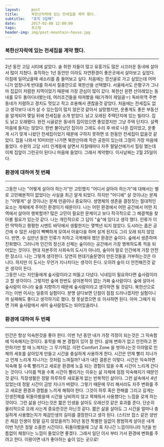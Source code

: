 ```yaml
---
layout:	    post
title: 	    북한산자락에 있는 전세집을 계약 했다. 
subtitle:   "휴직 3일째"
date:       2017-02-08 12:00:00
tags:       포스팅
header-img: img/post-mountain-house.jpg
---
```


### 북한산자락에 있는 전세집을 계약 했다.   
----

2년 동안 고담 시티에 살았다. 술 취한 자들이 많고 유흥가도 많은 시끄러운 동네에 살아서 많이 지쳤다. 휴직하는 1년 동안만 이라도 자연환경이 좋은곳에서 살아보고 싶었다. 아침에 일어났을때 새소리를 좀 들어보고 싶다. 처음에는 깡산골로 가고 싶었는데 어머니가 엄청나게 반대를 하셔서 절충안으로 북한산을 선택했다. 서울에서도 은평구가 그나마 집값이 저렴한 지역이었기 때문에 가장 관심이 많이 갔다. 북한산 왼편 산아래있는 동네를 모두 돌아다녀봤는데, 여러조건들을 따져봤을 때(가격이 제일큼ㅜ) 독바위역 주변 동네가 저렴하고 경치도 멋있고 작고 조용해서 괜찮을것 같았다. 처음에는 전세집도 없고 생각보다 내가 살 수 있는집이 많지 않은것 같아서 실망했지만, 운좋게도 좋은 부동산을 알게되어 몇일 뒤에 전세집을 소개 받았다. 낡고 오래된 주택단지에 있는 빌라다. 집도 낡고 오래됐다. 완전 시골같은 동네의 집이었으면 좋았겠지만 그냥 주택 단지다. 살짝 마음에 들지는 않았다. 한번 불이났던 집이라 그래도 수리 후 바로 나온 집이었고, 운좋게 시기 맞게 나왔던 전세집이었기 때문에 구하지 못하면 또 한동안 전세집이 없을것 같았다. 집을 나와서 10미터만 나가면 북한산아래 작은 공원이 있는데 그점이 가장 마음에 들었다. 수원의 고담 시티 인계동에 살면서 지칠때마다 자주 팔달산에가서 힐링 했는데 이제 집앞이 그런곳이 된다니 마음에 들었다. 그래서 계약했다. 이사날짜는 2월 25일이다.  

### 환경에 대하여 첫 번째  
----

그동안 나는 "어떻게 살아야 하는가"만 고민했지 "어디서 살아야 하는가"에 대해서는 별로 고민해본적이 없었다는 사실을 최근 알게 되었다. 하지만 "어디에" 살 것이냐는 문제는 "어떻게" 살 것이냐는 문제 만큼이나 중요하다. 생명체의 생존을 결정짓는 절대적인 요소는 개체에게 주어진 환경이기 때문이다. 나는 어떤 환경에서 어떤 공간에서 어떤 지역에서 살아야 행복할까? 많은 고민이 필요한 문제이고 보다 적극적으로 그 해결책을 찾아볼 필요가 있는것 같다. 나는 개인적으로 그 답이 "숲"에 있다고 생각 했다. 인류가 이런 딱딱하고 평평한 시멘트 바닥에서 생활한지는 몇백년 되지 않았다. 도시라는 좁은 공간에 수 많은 사람이 빽빽하게 모여서 아웅다웅 하며 살게 된지도 그리 오래 되지 않았다. 반면, 수 십만년 동안 인류가 처하고 극복해야 했던 환경은 숲이다. 숲에서 생존하며 진화했다. 그러니까 인간의 정신과 신체는 숲이라는 공간에서 가장 행복하도록 적응 되어있는 것이다. 현대 자본주의 사회속의 도시가 아니라, 숲이야 말로 인간에게 가장 안전한 장소다. 나는 그렇게 생각한다. 당연히 현대기술문명이 만든것들을 거부하는것은 아니다. 하지만 이 도시는 무언가 지나치다는 생각이 든다. 오히려 숲이 더 안전해진것 같은 생각이 든다.  
그동안 나는 지인들에게 숲사람이라고 떠들고 다녔다. 닉네임이 필요하다면 숲사람이라고 할 생각이다. 그렇지만 숲에 한번도 살아본적이 없는 가짜 숲사람이다. 숲에 살아서 숲사람이 아니라 숲을 지향하기 때문에 숲사람이라고 생각하면 될 것같다. 북한산으로 가는 이번 이사는 일종의 실험이다. 분명 살다보면 단점이 점점 드러나겠지만 실험이니까 실패해도 좋다고 생각하기로 했다. 정 못살겠으면 또 이사하면 된다. 아마 그때가 되면 가짜 숲사람에서 세미 숲사람정도는 되어있을라나.  


### 환경에 대하여 두 번째
----

인간은 항상 익숙한것을 좋아 한다. 이번 1년 동안 내가 가장 걱정이 되는것은 그 익숙함에 익숙해지는것이다. 휴학을 해 본 경험이 있어 잘 안다. 삶에 변화가 없고 안전하고 편안하기만 할 때 느껴지는 그 무기력감. 이런 Comfort Zone 을 벗어나는것 이야말로 인체의 세포를 살아있게 만들고 시간을 충실하게 사용하게 한다. 시간은 언제 빨리 지나가고 언제 느리게 지나가는 것처럼 느껴질까? 내가 내린 결론은 이렇다. 시간은 익숙하면 익숙해 질 수록 빨리가고 새로운 환경에 노출 되는 경험이 많을 수록 시간이 느리게 간다는 것이다. 나이를 먹을 수록 시간이 빨리가는 이유는 삶 자체에 점점 익숙해지기 때문인것 같다. 직장생활은 정말 하루하루 새로울게 없는 반복적인 삶이다. 그런 삶속에서 4년 있었는데 정말 시간이 금방 지나가 버렸다. 그렇기 때문에 무리 해서라도 자주 변화를 주고 새로운 환경과 경험을 느끼게 해줘야 한다. 그것이 하루 혹은 한해를 그리고 길게는 인생전체를 뒤돌아봤을때 시간을 낭비하지 않고 꽉채워서 사용했다는 느낌을 갖게 하는 것이다. 그런 삶을 산다는것은 짧은 인생을 살아도 오래산것 같은 효과를 준다. 단순히 물리적으로 오래 사는게 중요한것은 아닌것 같다. 짦은 삶을 살아도 그 시간을 얼마나 충실하게 사용했는지가 체감인생의 길이를 결정한다고 생각 된다. (스티브 잡스 같은 양반은 체감 인생이 정말 길지 않았을까?) 30년 동안 특별한 일없이 평범하게 살아온 내게 이번 1년은 정말 소중한 시간이다. 뒤돌아봤을때 그냥 훅 지나간 느낌이아니라 1년을 빈틈없이 채웠다는 느낌이 들었으면 좋겠다. 그래서 일단 이사 부터 가서 환경에 변화를 주려고 한다. 이왕이면 내가 좋아하는 숲이 있는 곳으로!  
